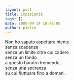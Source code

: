 ```yaml
---
layout: post
title: Impazienza
tags: []
date: 2009-04-14 18:48:00
author: pietro
---
```

Non ho saputo aspettare niente<br/>senza scadenze<br/>senza un limite oltre cui cadere<br/>senza un fondo<br/>a questo baratro tremendo,<br/>senza una speranza<br/>su cui fluttuare fino a domani.
